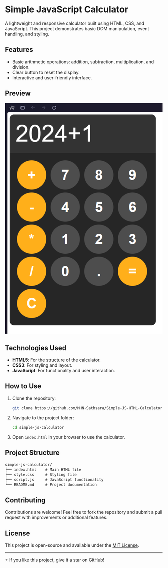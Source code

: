 # Simple JavaScript Calculator

A lightweight and responsive calculator built using HTML, CSS, and JavaScript. This project demonstrates basic DOM manipulation, event handling, and styling.

## Features

- Basic arithmetic operations: addition, subtraction, multiplication, and division.
- Clear button to reset the display.
- Interactive and user-friendly interface.

## Preview

![image alt](https://github.com/MHN-Sathsara/Simple-JS-HTML-Calculator/blob/75b1fda101b4311641f8334a1cd9977a91d8c3da/Preview.png) 

## Technologies Used

- **HTML5**: For the structure of the calculator.
- **CSS3**: For styling and layout.
- **JavaScript**: For functionality and user interaction.

## How to Use

1. Clone the repository:
   ```bash
   git clone https://github.com/MHN-Sathsara/Simple-JS-HTML-Calculator.git
   ```
2. Navigate to the project folder:
   ```bash
   cd simple-js-calculator
   ```
3. Open `index.html` in your browser to use the calculator.

## Project Structure

```
simple-js-calculator/
├── index.html    # Main HTML file
├── style.css     # Styling file
├── script.js     # JavaScript functionality
└── README.md     # Project documentation
```

## Contributing

Contributions are welcome! Feel free to fork the repository and submit a pull request with improvements or additional features.

## License

This project is open-source and available under the [MIT License](LICENSE).

---

⭐ If you like this project, give it a star on GitHub!
